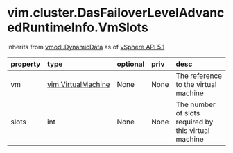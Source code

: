 vim.cluster.DasFailoverLevelAdvancedRuntimeInfo.VmSlots
=======================================================
inherits from [vmodl.DynamicData](docs/vmodl.DynamicData.md)
as of [vSphere API 5.1](vim.version.md#vim.version.version8)




| property | type | optional | priv | desc |
|:---------|:-----|:---------|:-----|:-----|
| vm | [vim.VirtualMachine](vim.VirtualMachine.md "vim.VirtualMachine") | None | None | The reference to the virtual machine |
| slots | int | None | None | The number of slots required by this virtual machine |


